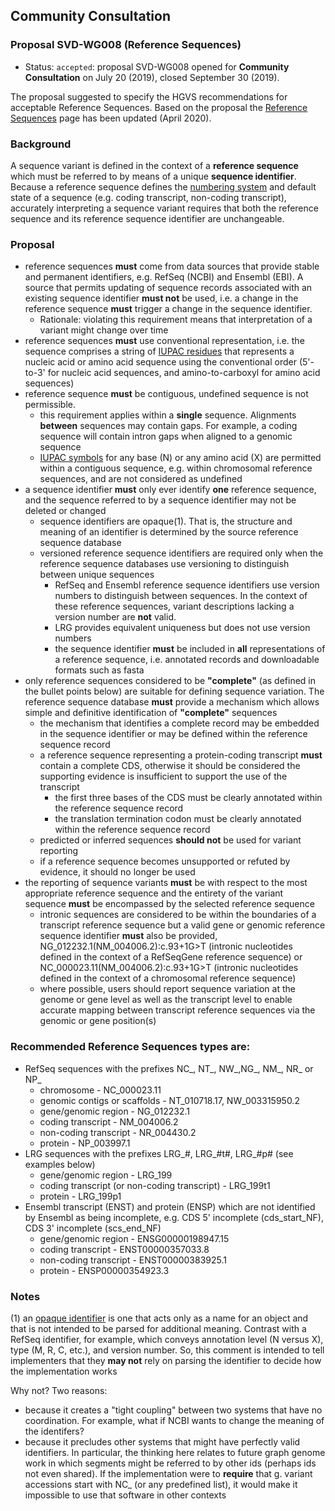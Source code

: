 ## Community Consultation

### Proposal SVD-WG008 (Reference Sequences)

* Status: <code class="spot1">accepted</code>: proposal SVD-WG008 opened for **Community Consultation** on July 20 (2019), closed September 30 (2019). 

The proposal suggested to specify the HGVS recommendations for acceptable Reference Sequences. Based on the proposal the  [Reference Sequences](https://varnomen.hgvs.org/background/refseq/) page has been updated (April 2020).

### Background

A sequence variant is defined in the context of a **reference sequence** which must be referred to by means of a unique **sequence identifier**. Because a reference sequence defines the [numbering system](https://varnomen.hgvs.org/background/numbering/) and default state of a sequence (e.g. coding transcript, non-coding transcript), accurately interpreting a sequence variant requires that both the reference sequence and its reference sequence identifier are unchangeable.

### Proposal

* reference sequences **must** come from data sources that provide stable and permanent identifiers, e.g. RefSeq (NCBI) and Ensembl (EBI). A source that permits updating of sequence records associated with an existing sequence identifier **must not** be used, i.e. a change in the reference sequence **must** trigger a change in the sequence identifier.
    * Rationale: violating this requirement means that interpretation of a variant might change over time
* reference sequences **must** use conventional representation, i.e. the sequence comprises a string of [IUPAC residues](https://varnomen.hgvs.org/background/standards/) that represents a nucleic acid or amino acid sequence using the conventional order (5'-to-3' for nucleic acid sequences, and amino-to-carboxyl for amino acid sequences) 
* reference sequence **must** be contiguous, undefined sequence is not permissible.
    * this requirement applies within a **single** sequence. Alignments **between** sequences may contain gaps. For example, a coding sequence will contain intron gaps when aligned to a genomic sequence
    * [IUPAC symbols](https://varnomen.hgvs.org/background/standards/) for any base (N) or any amino acid (X) are permitted within a contiguous sequence, e.g. within chromosomal reference sequences, and are not considered as undefined
* a sequence identifier **must** only ever identify **one** reference sequence, and the sequence referred to by a sequence identifier may not be deleted or changed
    * sequence identifiers are opaque(1). That is, the structure and meaning of an identifier is determined by the source reference sequence database
    * versioned reference sequence identifiers are required only when the reference sequence databases use versioning to distinguish between unique sequences
        * RefSeq and Ensembl reference sequence identifiers use version numbers to distinguish between sequences. In the context of these reference sequences, variant descriptions lacking a version number are **not** valid. 
        * LRG provides equivalent uniqueness but does not use version numbers
        * the sequence identifier **must** be included in **all** representations of a reference sequence, i.e. annotated records and downloadable formats such as fasta
* only reference sequences considered to be **"complete"** (as defined in the bullet points below) are suitable for defining sequence variation. The reference sequence database **must** provide a mechanism which allows simple and definitive identification of **"complete"** sequences
    * the mechanism that identifies a complete record may be embedded in the sequence identifier or may be defined within the reference sequence record
    * a reference sequence representing a protein-coding transcript **must** contain a complete CDS, otherwise it should be considered the supporting evidence is insufficient to support the use of the transcript
        * the first three bases of the CDS must be clearly annotated within the reference sequence record
        * the translation termination codon must be clearly annotated within the reference sequence record
    * predicted or inferred sequences **should not** be used for variant reporting
    * if a reference sequence becomes unsupported or refuted by evidence, it should no longer be used
* the reporting of sequence variants **must** be with respect to the most appropriate reference sequence and the entirety of the variant sequence **must** be encompassed by the selected reference sequence
    * intronic sequences are considered to be within the boundaries of a transcript reference sequence but a valid gene or genomic reference sequence identifier **must** also be provided, NG\_012232.1(NM\_004006.2):c.93+1G>T (intronic nucleotides defined in the context of a RefSeqGene reference sequence) or NC\_000023.11(NM\_004006.2):c.93+1G>T (intronic nucleotides defined in the context of a chromosomal reference sequence)
    * where possible, users should report sequence variation at the genome or gene level as well as the transcript level to enable accurate mapping between transcript reference sequences via the genomic or gene position(s)

### Recommended Reference Sequences types are:

* RefSeq sequences with the prefixes NC\_, NT\_, NW\_,NG\_, NM\_, NR\_ or NP\_
    * chromosome - NC\_000023.11
    * genomic contigs or scaffolds - NT\_010718.17, NW\_003315950.2
    * gene/genomic region - NG\_012232.1
    * coding transcript - NM\_004006.2
    * non-coding transcript - NR\_004430.2
    * protein - NP\_003997.1
* LRG sequences with the prefixes LRG\_#, LRG\_#t#, LRG\_#p# (see examples below)
    * gene/genomic region - LRG\_199
    * coding transcript (or non-coding transcript) - LRG\_199t1
    * protein - LRG\_199p1
* Ensembl transcript (ENST) and protein (ENSP) which are not identified by Ensembl as being incomplete, e.g. CDS 5' incomplete (cds_start_NF), CDS 3' incomplete (scs_end_NF)
    * gene/genomic region - ENSG00000198947.15
    * coding transcript - ENST00000357033.8
    * non-coding transcript - ENST00000383925.1
    * protein - ENSP00000354923.3

### Notes

(1) an [opaque identifier](https://indieweb.org/opaque) is one that acts only as a name for an object and that is not intended to be parsed for additional meaning. Contrast with a RefSeq identifier, for example, which conveys annotation level (N versus X), type (M, R, C, etc.), and version number. So, this comment is intended to tell implementers that they **may not** rely on parsing the identifier to decide how the implementation works

Why not? Two reasons:
* because it creates a "tight coupling" between two systems that have no coordination. For example, what if NCBI wants to change the meaning of the identifers?
* because it precludes other systems that might have perfectly valid identifiers. In particular, the thinking here relates to future graph genome work in which segments might be referred to by other ids (perhaps ids not even shared). If the implementation were to **require** that g. variant accessions start with NC\_ (or any predefined list), it would make it impossible to use that software in other contexts